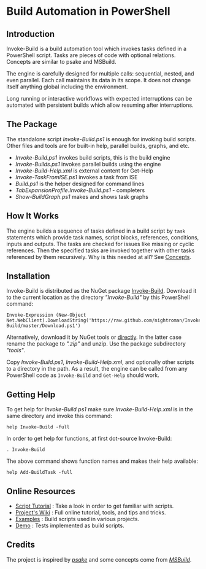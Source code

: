 
Build Automation in PowerShell
==============================

## Introduction

Invoke-Build is a build automation tool which invokes tasks defined in a
PowerShell script. Tasks are pieces of code with optional relations.
Concepts are similar to psake and MSBuild.

The engine is carefully designed for multiple calls: sequential, nested, and
even parallel. Each call maintains its data in its scope. It does not change
itself anything global including the environment.

Long running or interactive workflows with expected interruptions can be
automated with persistent builds which allow resuming after interruptions.

## The Package

The standalone script *Invoke-Build.ps1* is enough for invoking build scripts.
Other files and tools are for built-in help, parallel builds, graphs, and etc.

* *Invoke-Build.ps1* invokes build scripts, this is the build engine
* *Invoke-Builds.ps1* invokes parallel builds using the engine
* *Invoke-Build-Help.xml* is external content for Get-Help
* *Invoke-TaskFromISE.ps1* invokes a task from ISE
* *Build.ps1* is the helper designed for command lines
* *TabExpansionProfile.Invoke-Build.ps1* - completers
* *Show-BuildGraph.ps1* makes and shows task graphs

## How It Works

The engine builds a sequence of tasks defined in a build script by `task`
statements which provide task names, script blocks, references, conditions,
inputs and outputs. The tasks are checked for issues like missing or cyclic
references. Then the specified tasks are invoked together with other tasks
referenced by them recursively. Why is this needed at all? See
[Concepts](https://github.com/nightroman/Invoke-Build/wiki/Concepts).

## Installation

Invoke-Build is distributed as the NuGet package [Invoke-Build](https://www.nuget.org/packages/Invoke-Build).
Download it to the current location as the directory *"Invoke-Build"* by this PowerShell command:

    Invoke-Expression (New-Object Net.WebClient).DownloadString('https://raw.github.com/nightroman/Invoke-Build/master/Download.ps1')

Alternatively, download it by NuGet tools or [directly](http://nuget.org/api/v2/package/Invoke-Build).
In the latter case rename the package to *".zip"* and unzip. Use the package
subdirectory *"tools"*.

Copy *Invoke-Build.ps1*, *Invoke-Build-Help.xml*, and optionally other scripts
to a directory in the path. As a result, the engine can be called from any
PowerShell code as `Invoke-Build` and `Get-Help` should work.

## Getting Help

To get help for *Invoke-Build.ps1* make sure *Invoke-Build-Help.xml* is in the
same directory and invoke this command:

    help Invoke-Build -full

In order to get help for functions, at first dot-source Invoke-Build:

    . Invoke-Build

The above command shows function names and makes their help available:

    help Add-BuildTask -full

## Online Resources

- [Script Tutorial](https://github.com/nightroman/Invoke-Build/wiki/Script-Tutorial)
: Take a look in order to get familiar with scripts.
- [Project's Wiki](https://github.com/nightroman/Invoke-Build/wiki)
: Full online tutorial, tools, and tips and tricks.
- [Examples](https://github.com/nightroman/Invoke-Build/wiki/Build-Scripts-in-Projects)
: Build scripts used in various projects.
- [Demo](https://github.com/nightroman/Invoke-Build/tree/master/Demo)
: Tests implemented as build scripts.

## Credits

The project is inspired by
[*psake*](https://github.com/psake/psake)
and some concepts come from
[*MSBuild*](http://en.wikipedia.org/wiki/Msbuild).
